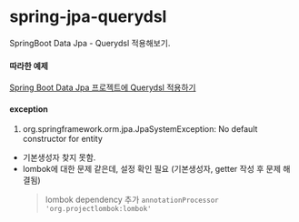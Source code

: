 # spring-jpa-querydsl
SpringBoot Data Jpa - Querydsl 적용해보기. 

#### 따라한 예제
[Spring Boot Data Jpa 프로젝트에 Querydsl 적용하기](https://jojoldu.tistory.com/372)


#### exception
1. org.springframework.orm.jpa.JpaSystemException: No default constructor for entity
- 기본생성자 찾지 못함.
- lombok에 대한 문제 같은데, 설정 확인 필요 (기본생성자, getter 작성 후 문제 해결됨)
    > lombok dependency 추가 `annotationProcessor 'org.projectlombok:lombok'`
